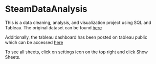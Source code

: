 # SteamDataAnalysis

This is a data cleaning, analysis, and visualization project using SQL and Tableau. The original dataset can be found [here](https://www.kaggle.com/datasets/nikdavis/steam-store-games)

Additionally, the tableau dashboard has been posted on tableau public which can be accessed [here](https://public.tableau.com/app/profile/jun.kang/viz/SteamGameDashboard/Distributions?publish=yes)

To see all sheets, click on settings icon on the top right and click Show Sheets.

